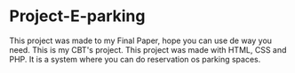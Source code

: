 # Project-E-parking
This project was made to my Final Paper, hope you can use de way you need.
This is my CBT's project. This project was made with HTML, CSS and PHP. It is a system where you can do reservation os parking spaces.
